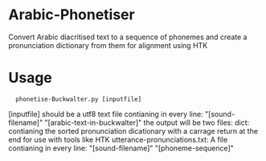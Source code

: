 # Arabic-Phonetiser
Convert Arabic diacritised text to a sequence of phonemes and create a pronunciation dictionary from them for alignment using HTK

# Usage
      phonetise-Buckwalter.py [inputfile]

[inputfile] should be a utf8 text file contianing in every line: "[sound-filename]" "[arabic-text-in-buckwalter]"
the output will be two files:
dict: contianing the sorted pronunciation dicationary with a carrage return at the end for use with tools like HTK
utterance-pronunciations.txt: A file contianing in every line: "[sound-filename]" "[phoneme-sequence]"
